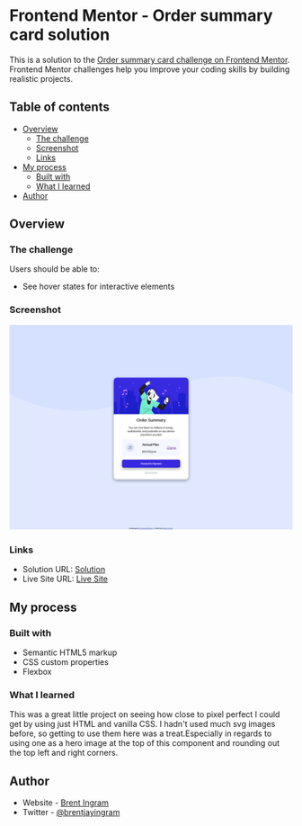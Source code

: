 # Frontend Mentor - Order summary card solution

This is a solution to the [Order summary card challenge on Frontend Mentor](https://www.frontendmentor.io/challenges/order-summary-component-QlPmajDUj). Frontend Mentor challenges help you improve your coding skills by building realistic projects. 

## Table of contents

- [Overview](#overview)
  - [The challenge](#the-challenge)
  - [Screenshot](#screenshot)
  - [Links](#links)
- [My process](#my-process)
  - [Built with](#built-with)
  - [What I learned](#what-i-learned)
- [Author](#author)



## Overview

### The challenge

Users should be able to:

- See hover states for interactive elements

### Screenshot

![](images\screenshot.png)


### Links

- Solution URL: [Solution](https://github.com/bingr001/order-summary-component)
- Live Site URL: [Live Site](https://bingr001.github.io/order-summary-component/)

## My process

### Built with

- Semantic HTML5 markup
- CSS custom properties
- Flexbox


### What I learned

This was a great little project on seeing how close to pixel perfect I could get by using just HTML and vanilla CSS.
I hadn't used much svg images before, so getting to use them here was a treat.Especially in regards to using one as a hero image at the top of this component and rounding out the top left and right corners.



## Author

- Website - [Brent Ingram](https://www.brentjingram.com)
- Twitter - [@brentjayingram](https://www.twitter.com/brentjayingram)

